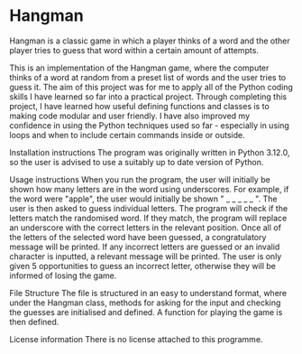 # Hangman
Hangman is a classic game in which a player thinks of a word and the other player tries to guess that word within a certain amount of attempts.

This is an implementation of the Hangman game, where the computer thinks of a word at random from a preset list of words and the user tries to guess it. The aim of this project was for me to apply all of the Python coding skills I have learned so far into a practical project. Through completing this project, I have learned how useful defining functions and classes is to making code modular and user friendly. I have also improved my confidence in using the Python techniques used so far - especially in using loops and when to include certain commands inside or outside.

Installation instructions
The program was originally written in Python 3.12.0, so the user is advised to use a suitably up to date version of Python.

Usage instructions
When you run the program, the user will initially be shown how many letters are in the word using underscores. For example, if the word were "apple", the user would initially be shown " _ _ _ _ _ ". The user is then asked to guess individual letters. The program will check if the letters match the randomised word. If they match, the program will replace an underscore with the correct letters in the relevant position. Once all of the letters of the selected word have been guessed, a congratulatory message will be printed. If any incorrect letters are guessed or an invalid character is inputted, a relevant message will be printed. The user is only given 5 opportunities to guess an incorrect letter, otherwise they will be informed of losing the game.

File Structure
The file is structured in an easy to understand format, where under the Hangman class, methods for asking for the input and checking the guesses are initialised and defined. A function for playing the game is then defined.

License information
There is no license attached to this programme. 

